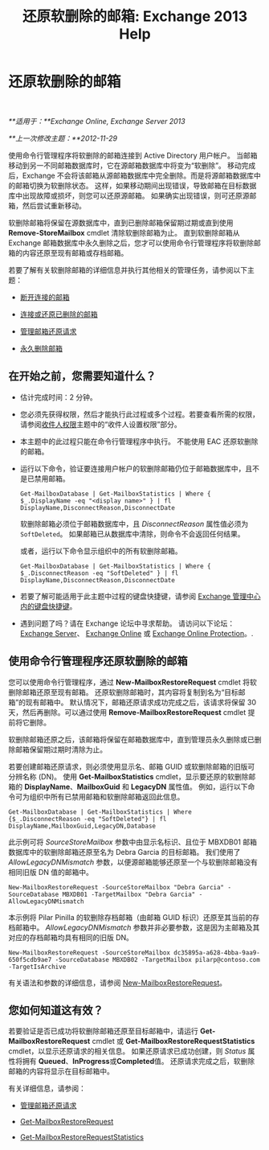 ﻿---
title: '还原软删除的邮箱: Exchange 2013 Help'
TOCTitle: 还原软删除的邮箱
ms:assetid: 4f3f5ce4-9d12-4ed8-9f70-d8a6aa8a1b2e
ms:mtpsurl: https://technet.microsoft.com/zh-cn/library/JJ863435(v=EXCHG.150)
ms:contentKeyID: 50556574
ms.date: 01/11/2018
mtps_version: v=EXCHG.150
ms.translationtype: HT
---

# 还原软删除的邮箱

 

_**适用于：**Exchange Online, Exchange Server 2013_

_**上一次修改主题：**2012-11-29_

使用命令行管理程序将软删除的邮箱连接到 Active Directory 用户帐户。 当邮箱移动到另一不同邮箱数据库时，它在源邮箱数据库中将变为“软删除”。 移动完成后，Exchange 不会将该邮箱从源邮箱数据库中完全删除。而是将源邮箱数据库中的邮箱切换为软删除状态。 这样，如果移动期间出现错误，导致邮箱在目标数据库中出现故障或损坏，则您可以还原源邮箱。 如果确实出现错误，则可还原源邮箱，然后尝试重新移动。

软删除邮箱将保留在源数据库中，直到已删除邮箱保留期过期或直到使用 **Remove-StoreMailbox** cmdlet 清除软删除邮箱为止。 直到软删除邮箱从 Exchange 邮箱数据库中永久删除之后，您才可以使用命令行管理程序将软删除邮箱的内容还原至现有邮箱或存档邮箱。

若要了解有关软删除邮箱的详细信息并执行其他相关的管理任务，请参阅以下主题：

  - [断开连接的邮箱](disconnected-mailboxes-exchange-2013-help.md)

  - [连接或还原已删除的邮箱](connect-or-restore-a-deleted-mailbox-exchange-2013-help.md)

  - [管理邮箱还原请求](manage-mailbox-restore-requests-exchange-2013-help.md)

  - [永久删除邮箱](permanently-delete-a-mailbox-exchange-2013-help.md)

## 在开始之前，您需要知道什么？

  - 估计完成时间：2 分钟。

  - 您必须先获得权限，然后才能执行此过程或多个过程。若要查看所需的权限，请参阅[收件人权限](recipients-permissions-exchange-2013-help.md)主题中的“收件人设置权限”部分。

  - 本主题中的此过程只能在命令行管理程序中执行。 不能使用 EAC 还原软删除的邮箱。

  - 运行以下命令，验证要连接用户帐户的软删除邮箱仍位于邮箱数据库中，且不是已禁用邮箱。
    
        Get-MailboxDatabase | Get-MailboxStatistics | Where { $_.DisplayName -eq "<display name>" } | fl DisplayName,DisconnectReason,DisconnectDate
    
    软删除邮箱必须位于邮箱数据库中，且 *DisconnectReason* 属性值必须为 `SoftDeleted`。 如果邮箱已从数据库中清除，则命令不会返回任何结果。
    
    或者，运行以下命令显示组织中的所有软删除邮箱。
    
        Get-MailboxDatabase | Get-MailboxStatistics | Where { $_.DisconnectReason -eq "SoftDeleted" } | fl DisplayName,DisconnectReason,DisconnectDate

  - 若要了解可能适用于此主题中过程的键盘快捷键，请参阅 [Exchange 管理中心内的键盘快捷键](keyboard-shortcuts-in-the-exchange-admin-center-exchange-online-protection-help.md)。

  - 遇到问题了吗？请在 Exchange 论坛中寻求帮助。 请访问以下论坛：[Exchange Server](https://go.microsoft.com/fwlink/p/?linkid=60612)、 [Exchange Online](https://go.microsoft.com/fwlink/p/?linkid=267542) 或 [Exchange Online Protection](https://go.microsoft.com/fwlink/p/?linkid=285351)。.

## 使用命令行管理程序还原软删除的邮箱

您可以使用命令行管理程序，通过 **New-MailboxRestoreRequest** cmdlet 将软删除邮箱还原至现有邮箱。 还原软删除邮箱时，其内容将复制到名为“目标邮箱”的现有邮箱中。 默认情况下，邮箱还原请求成功完成之后，该请求将保留 30 天，然后再删除。可以通过使用 **Remove-MailboxRestoreRequest** cmdlet 提前将它删除。

软删除邮箱还原之后，该邮箱将保留在邮箱数据库中，直到管理员永久删除或已删除邮箱保留期过期时清除为止。

若要创建邮箱还原请求，则必须使用显示名、邮箱 GUID 或软删除邮箱的旧版可分辨名称 (DN)。 使用 **Get-MailboxStatistics** cmdlet，显示要还原的软删除邮箱的 **DisplayName**、**MailboxGuid** 和 **LegacyDN** 属性值。 例如，运行以下命令可为组织中所有已禁用邮箱和软删除邮箱返回此信息。

    Get-MailboxDatabase | Get-MailboxStatistics | Where {$_.DisconnectReason -eq "SoftDeleted"} | fl DisplayName,MailboxGuid,LegacyDN,Database

此示例可将 *SourceStoreMailbox* 参数中由显示名标识、且位于 MBXDB01 邮箱数据库中的软删除邮箱还原至名为 Debra Garcia 的目标邮箱。 我们使用了 *AllowLegacyDNMismatch* 参数，以便源邮箱能够还原至一个与软删除邮箱没有相同旧版 DN 值的邮箱中。

    New-MailboxRestoreRequest -SourceStoreMailbox "Debra Garcia" -SourceDatabase MBXDB01 -TargetMailbox "Debra Garcia" -AllowLegacyDNMismatch

本示例将 Pilar Pinilla 的软删除存档邮箱（由邮箱 GUID 标识）还原至其当前的存档邮箱中。 *AllowLegacyDNMismatch* 参数并非必要参数，这是因为主邮箱及其对应的存档邮箱均具有相同的旧版 DN。

    New-MailboxRestoreRequest -SourceStoreMailbox dc35895a-a628-4bba-9aa9-650f5cdb9ae7 -SourceDatabase MBXDB02 -TargetMailbox pilarp@contoso.com -TargetIsArchive

有关语法和参数的详细信息，请参阅 [New-MailboxRestoreRequest](https://technet.microsoft.com/zh-cn/library/ff829875\(v=exchg.150\))。

## 您如何知道这有效？

若要验证是否已成功将软删除邮箱还原至目标邮箱中，请运行 **Get-MailboxRestoreRequest** cmdlet 或 **Get-MailboxRestoreRequestStatistics** cmdlet，以显示还原请求的相关信息。 如果还原请求已成功创建，则 *Status* 属性将拥有 **Queued**、**InProgress**或**Completed**值。 还原请求完成之后，软删除邮箱的内容将显示在目标邮箱中。

有关详细信息，请参阅：

  - [管理邮箱还原请求](manage-mailbox-restore-requests-exchange-2013-help.md)

  - [Get-MailboxRestoreRequest](https://technet.microsoft.com/zh-cn/library/ff829907\(v=exchg.150\))

  - [Get-MailboxRestoreRequestStatistics](https://technet.microsoft.com/zh-cn/library/ff829912\(v=exchg.150\))


